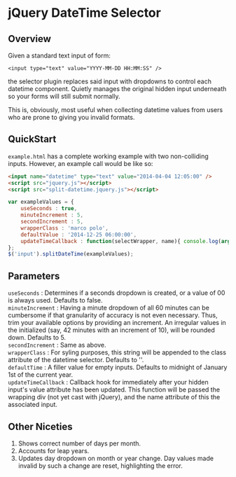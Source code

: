 # jQuery DateTime Selector

## Overview
Given a standard text input of form:  

	<input type="text" value="YYYY-MM-DD HH:MM:SS" />
	
the selector plugin replaces said input with dropdowns to control each datetime component. Quietly manages the original hidden input underneath so your forms will still submit normally.

This is, obviously, most useful when collecting datetime values from users who are prone to giving you invalid formats.

## QuickStart
`example.html` has a complete working example with two non-colliding inputs. However, an example call would be like so:  

```html
<input name="datetime" type="text" value="2014-04-04 12:05:00" />
<script src="jquery.js"></script>
<script src="split-datetime.jquery.js"></script>
```

```js
var exampleValues = {
	useSeconds : true,
	minuteIncrement : 5,
	secondIncrement : 5,
	wrapperClass : 'marco polo',
	defaultValue : '2014-12-25 06:00:00',	
	updateTimeCallback : function(selectWrapper, name){ console.log(arguments); }
};
$('input').splitDateTime(exampleValues);
```

## Parameters
`useSeconds` : Determines if a seconds dropdown is created, or a value of 00 is always used. Defaults to false.  
`minuteIncrement` : Having a minute dropdown of all 60 minutes can be cumbersome if that granularity of accuracy is not even necessary. Thus, trim your available options by providing an increment. An irregular values in the initialized (say, 42 minutes with an increment of 10), will be rounded down. Defaults to 5.  
`secondIncrement` : Same as above.  
`wrapperClass` : For syling purposes, this string will be appended to the class attribute of the datetime selector. Defaults to ''.  
`defaultTime` : A filler value for empty inputs. Defaults to midnight of January 1st of the current year.   
`updateTimeCallback` : Callback hook for immediately after your hidden input's value attribute has been updated. This function will be passed the wrapping div (not yet cast with jQuery), and the name attribute of this the associated input.

## Other Niceties
1. Shows correct number of days per month.
2. Accounts for leap years.
3. Updates day dropdown on month or year change. Day values made invalid by such a change are reset, highlighting the error.
